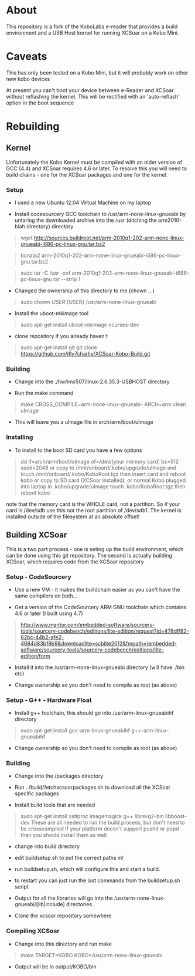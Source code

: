 # About

This repository is a fork of the KoboLabs e-reader that provides a build
environment and a USB Host kernel for running XCSoar on a Kobo Mini.

# Caveats

This has only been tested on a Kobo Mini, but it will probably work on
other new kobo devices

At present you can't boot your device between e-Reader and XCSoar without 
reflashing the kernel.  This will be rectified with an 'auto-reflash' option
in the boot sequence

# Rebuilding 

## Kernel

Unfortunately the Kobo Kernel must be compiled with an older version of GCC (4.4) and XCSoar requires 4.6 or later.  To resolve this you will need to build chains - one for the XCSoar packages and one for the kernel.

### Setup

* I used a new Ubuntu 12.04 Virtual Machine on my laptop

* Install codesourcery GCC toolchain to /usr/arm-none-linux-gnueabi by untaring the downloaded archive into the /usr (ditching the arm2010-blah directory) directory
> wget http://sources.buildroot.net/arm-2010q1-202-arm-none-linux-gnueabi-i686-pc-linux-gnu.tar.bz2

> bunzip2 arm-2010q1-202-arm-none-linux-gnueabi-i686-pc-linux-gnu.tar.bz2

> sudo tar -C /usr -xvf arm-2010q1-202-arm-none-linux-gnueabi-i686-pc-linux-gnu.tar --strip 1 

* Changed the ownership of this directory to me (chown ...)
> sudo chown ${USER}:${USER} /usr/arm-none-linux-gnueabi

* Install the uboot-mkimage tool
> sudo apt-get install uboot-mkimage ncurses-dev

* clone repository if you already haven't
> sudo apt-get install git
> git clone https://github.com/ifly7charlie/XCSoar-Kobo-Build.git

### Building

* Change into the ./hw/imx507/linux-2.6.35.3-USBHOST directory

* Run the make command
>make CROSS_COMPILE=arm-none-linux-gnueabi- ARCH=arm clean uImage

* This will leave you a uImage file in arch/arm/boot/uImage

### Installing

* To install to the boot SD card you have a few options
> dd if=arch/arm/boot/uImage of=/dev/[your memory card] bs=512 seek=2048
or
> copy to /mnt/onboard/.kobo/upgrade/uImage and touch /mnt/onboard/.kobo/KoboRoot.tgz then insert card and reboot kobo
or
> copy to SD card (XCSoar installed), or normal Kobo plugged into laptop in .kobo/upgrade/uImage touch .kobo/KoboRoot.tgz then reboot kobo

note that the memory card is the WHOLE card, not a partition.  So if your card is /dev/sdb use this not the root partition of /dev/sdb1.  The kernel is installed outside of the filesystem at an absolute offset!

## Building XCSoar

This is a two part process - one is seting up the build environment, which can be done using this git repository.  The second is actually building XCSoar, which requires code from the XCSoar repository

### Setup - CodeSourcery

* Use a new VM - it makes the buildchain easier as you can't have the same compilers on both...

* Get a version of the CodeSourcery ARM GNU toolchain which contains 4.6 or later (I built using 4.7)
> http://www.mentor.com/embedded-software/sourcery-tools/sourcery-codebench/editions/lite-edition/request?id=478dff82-62bc-44b2-afe2-4684d83b19b9&downloadlite=scblite2012&fmpath=/embedded-software/sourcery-tools/sourcery-codebench/editions/lite-edition/form

* Install it into the /usr/arm-none-linux-gnueabi directory (will have ./bin etc)

* Change ownership so you don't need to compile as root (as above)

### Setup - G++ - Hardware Float

* Install g++ toolchain, this should go into /usr/arm-linux-gnueabihf directory
> sudo apt-get install  gcc-arm-linux-gnueabihf g++-arm-linux-gnueabihf

* Change ownership so you don't need to compile as root (as above)

### Building

* Change into the <git>/packages directory

* Run ../build/fetchxcsoarpackages.sh to download all the XCSoar specific packages

* Install build tools that are needed
> sudo apt-get install  xsltproc imagemagick g++ librsvg2-bin libboost-dev
These are all needed to run the build process, but don't need to be crosscompiled
If your platform doesn't support pushd or popd then you should install them as well

* change into build directory

* edit buildsetup.sh to put the correct paths in!

* run buildsetup.sh, which will configure this and start a build.  
* to restart you can just run the last commands from the buildsetup.sh script 

*  Output for all the libraries will go into the /usr/arm-none-linux-gnueabi/[lib|include] directories

* Clone the xcsoar repository somewhere

### Compiling XCSoar

* Change into this directory and run make
> make TARGET=KOBO KOBO=/usr/arm-none-linux-gnueabi 

* Output will be in output/KOBO/bin

